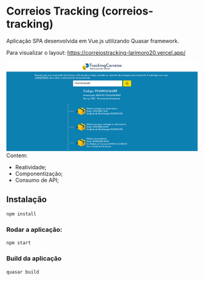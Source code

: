 # Correios Tracking (correios-tracking)

Aplicação SPA desenvolvida em Vue.js utilizando Quasar framework.

Para visualizar o layout: https://correiostracking-larimoro20.vercel.app/

![imagem](https://github.com/LariMoro20/CorreiosTracking/blob/main/tela.png)
Contem:

- Reatividade;
- Componentização;
- Consumo de API;

## Instalação

```bash
npm install
```

### Rodar a aplicação:

```bash
npm start
```

### Build da aplicação

```bash
quasar build
```
